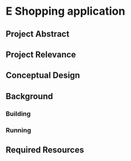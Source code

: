 
# E Shopping application
[logo]: https://github.com/Mlibohova/IndividualProjectProposal/blob/master/MarioLibohova_EShopping.png "UML"
## Project Abstract
## Project Relevance
## Conceptual Design
## Background

### Building

### Running

## Required Resources
